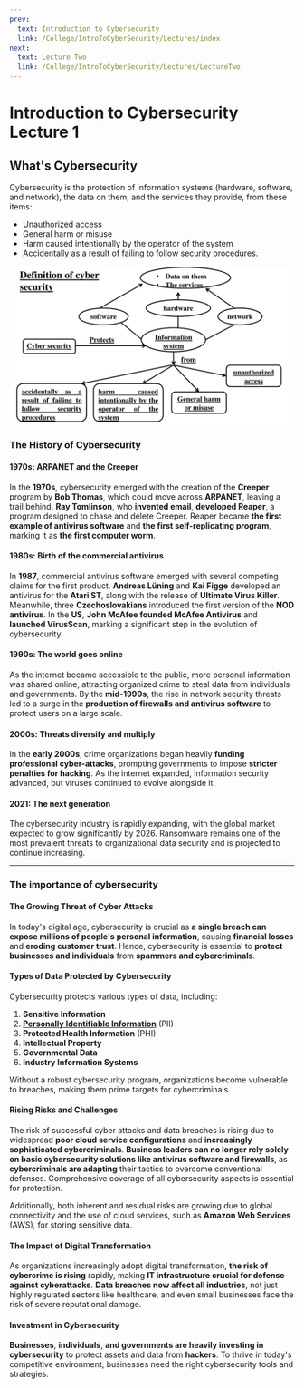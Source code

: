 ```yaml
---
prev:
  text: Introduction to Cybersecurity
  link: /College/IntroToCyberSecurity/Lectures/index
next:
  text: Lecture Two
  link: /College/IntroToCyberSecurity/Lectures/LectureTwo
---
```


# Introduction to Cybersecurity Lecture 1

## What's Cybersecurity

Cybersecurity is the protection of information systems (hardware, software, and network), the data on them, and the services they provide, from these items:

- Unauthorized access
- General harm or misuse
- Harm caused intentionally by the operator of the system
- Accidentally as a result of failing to follow security procedures.

![](../imgs/figure1.png)

### The History of Cybersecurity

#### 1970s: ARPANET and the Creeper

In the **1970s**, cybersecurity emerged with the creation of the **Creeper** program by **Bob Thomas**, which could move across **ARPANET**, leaving a trail behind. **Ray Tomlinson**, who **invented email**, **developed Reaper**, a program designed to chase and delete Creeper. Reaper became **the first example of antivirus software** and **the first self-replicating program**, marking it as **the first computer worm**.

#### 1980s: Birth of the commercial antivirus

In **1987**, commercial antivirus software emerged with several competing claims for the first product. **Andreas Lüning** and **Kai Figge** developed an antivirus for the **Atari ST**, along with the release of **Ultimate Virus Killer**. Meanwhile, three **Czechoslovakians** introduced the first version of the **NOD antivirus**. In the **US**, **John McAfee founded McAfee Antivirus** and **launched VirusScan**, marking a significant step in the evolution of cybersecurity.

#### 1990s: The world goes online

As the internet became accessible to the public, more personal information was shared online, attracting organized crime to steal data from individuals and governments. By the **mid-1990s**, the rise in network security threats led to a surge in the **production of firewalls and antivirus software** to protect users on a large scale.

#### 2000s: Threats diversify and multiply

In the **early 2000s**, crime organizations began heavily **funding professional cyber-attacks**, prompting governments to impose **stricter penalties for hacking**. As the internet expanded, information security advanced, but viruses continued to evolve alongside it.

#### 2021: The next generation

The cybersecurity industry is rapidly expanding, with the global market expected to grow significantly by 2026. Ransomware remains one of the most prevalent threats to organizational data security and is projected to continue increasing.

---

### The importance of cybersecurity

#### The Growing Threat of Cyber Attacks

In today's digital age, cybersecurity is crucial as **a single breach can expose millions of people's personal information**, causing **financial losses** and **eroding customer trust**. Hence, cybersecurity is essential to **protect businesses and individuals** from **spammers and cybercriminals**. 

#### Types of Data Protected by Cybersecurity

Cybersecurity protects various types of data, including:
1. **Sensitive Information**
2. [**Personally Identifiable Information**](https://www.upguard.com/blog/personally-identifiable-information-pii) (PII)
3. **Protected Health Information** (PHI)
4. **Intellectual Property**
5. **Governmental Data**
6. **Industry Information Systems**

Without a robust cybersecurity program, organizations become vulnerable to breaches, making them prime targets for cybercriminals.

#### Rising Risks and Challenges

The risk of successful cyber attacks and data breaches is rising due to widespread **poor cloud service configurations** and **increasingly sophisticated cybercriminals**. **Business leaders can no longer rely solely on basic cybersecurity solutions like antivirus software and firewalls**, as **cybercriminals are adapting** their tactics to overcome conventional defenses. Comprehensive coverage of all cybersecurity aspects is essential for protection. 

Additionally, both inherent and residual risks are growing due to global connectivity and the use of cloud services, such as **Amazon Web Services** (AWS), for storing sensitive data.

#### The Impact of Digital Transformation

As organizations increasingly adopt digital transformation, **the risk of cybercrime is rising** rapidly, making **IT infrastructure crucial for defense against cyberattacks**. **Data breaches now affect all industries**, not just highly regulated sectors like healthcare, and even small businesses face the risk of severe reputational damage. 

#### Investment in Cybersecurity

**Businesses**, **individuals**, **and governments are heavily investing in cybersecurity** to protect assets and data from **hackers**. To thrive in today's competitive environment, businesses need the right cybersecurity tools and strategies.
